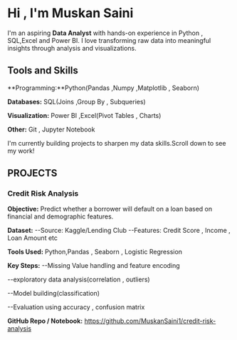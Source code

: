 # Hi , I'm Muskan Saini
I'm an aspiring **Data Analyst** with hands-on experience in Python , SQL,Excel and Power BI.
I love transforming raw data into meaningful insights through analysis and visualizations.

## Tools and Skills
**Programming:**Python(Pandas ,Numpy ,Matplotlib , Seaborn)

**Databases:** SQL(Joins ,Group By , Subqueries)

**Visualization:** Power BI ,Excel(Pivot Tables , Charts)

**Other:** Git , Jupyter Notebook

I'm currently building projects to sharpen my data skills.Scroll down to see my work!


## PROJECTS

### Credit Risk Analysis
**Objective:**
Predict whether a borrower will default on a loan based on financial and demographic features.

**Dataset:**
--Source: Kaggle/Lending Club
--Features: Credit Score , Income , Loan Amount etc

**Tools Used:**
Python,Pandas , Seaborn , Logistic Regression

**Key Steps:**
--Missing Value handling and feature encoding

--exploratory data analysis(correlation , outliers)

--Model building(classification)

--Evaluation using accuracy , confusion matrix

**GitHub Repo / Notebook:**
https://github.com/MuskanSaini1/credit-risk-analysis
